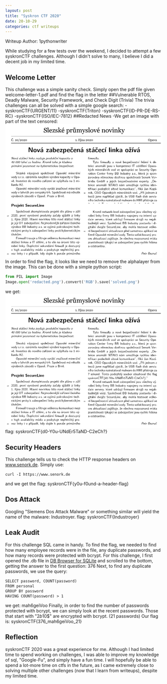 ```yaml
---
layout: post
title: "Syskron CTF 2020"
date: 20-10-29
categories: ctf writeups
---
```

Writeup Author: 1pythonwriter

While studying for a few tests over the weekend, I decided to attempt a few syskronCTF challenges. Although I didn't solve to many, I believe I did a decent job in my limited time.

## Welcome Letter
This challenge was a simple sanity check. Simply open the pdf file given welcome-letter-1.pdf and find the flag in the letter
##Vulnerable RTOS, Deadly Malware, Security Framework, and Check Digit (Trivia)
The trivia challenges can all be solved with a simple google search:
-syskronCTF{URGENT/11}
-syskronCTF{Triton}
-syskronCTF{ID-PR-DE-RS-RC}
-syskronCTF{ISO/IEC-7812}
##Redacted News
-We get an image with part of the text censored:
![image](/assets/redacted.png)
In order to find the flag, it looks like we need to remove the alphalayer from the image. This can be done with a 
simple python script:
```python
from PIL import Image
Image.open('redacted.png').convert('RGB').save('solved.png')
```
we get:
![image](/assets/solved.png)
flag: syskronCTF{d0-Y0u-UNdEr5TaND-C2eCh?}
## Security Headers
This challenge tells us to check the HTTP response headers on www.senork.de.
Simply use:
```
curl -I https://www.senork.de
```
and we get the flag: syskronCTF{y0u-f0und-a-header-flag}
## Dos Attack
Googling "Siemens Dos Attack Malware" or something similar will yield the name of the malware: Industroyer.
flag: syskronCTF{Industroyer}
## Leak Audit
For this challenge SQL came in handy. To find the flag, we needed to find how many employee records were in the file, any duplicate
passwords, and how many records were protected with bcrypt.
For this challenge, I first opened the .db file in [DB Browser for SQLite](https://sqlitebrowser.org/ "sqlitebrowser") and scrolled to the bottom, getting the answer to the first question:
376
Next, to find any duplicate passwords, we use the query:
```
SELECT password, COUNT(password)
FROM personal
GROUP BY password
HAVING COUNT(password) > 1
```
we get: mah6geiVoo
Finally, in order to find the number of passwords protected with bcrypt, we can simply look at the recent passwords. Those that start with "$2b$10$" are encrypted with bcrypt. (21 passwords)
Our flag is: syskronCTF{376_mah6geiVoo_21}


## Reflection
syskronCTF 2020 was a great experience for me. Although I had limited time to spend working on challenges, I was able to improve my knowledge of sql, "Google-Fu", and simply have a fun time. I will hopefully be able to spend a lot-more time on ctfs in the future, as I came extremely close to solving multiple other challenges (now that I learn from writeups), despite my limited time.
